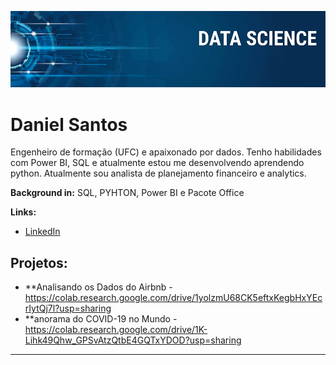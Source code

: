 <p align="center">
  <img src="banner.png" >
</p>

# Daniel Santos
Engenheiro de formação (UFC) e apaixonado por dados. Tenho habilidades com Power BI, SQL e atualmente estou me desenvolvendo aprendendo python. Atualmente sou analista de planejamento financeiro e analytics.



**Background in:** SQL, PYHTON, Power BI e Pacote Office

**Links:**
* [LinkedIn](https://www.linkedin.com/in/daniel-dos-santos-souza-42388614b/)

## Projetos:

* **Analisando os Dados do Airbnb - https://colab.research.google.com/drive/1yolzmU68CK5eftxKegbHxYEcrIytQj7l?usp=sharing
* **anorama do COVID-19 no Mundo - https://colab.research.google.com/drive/1K-Lihk49Qhw_GPSvAtzQtbE4GQTxYDOD?usp=sharing
---





